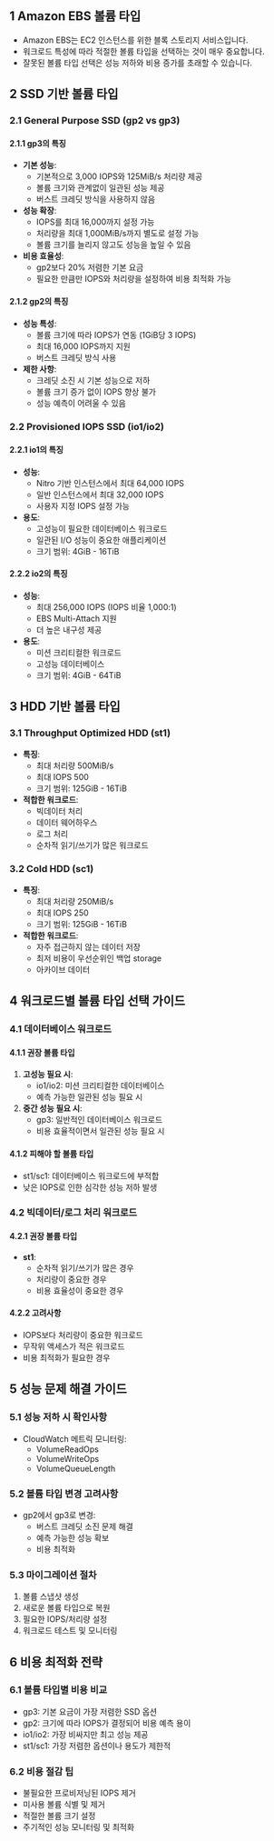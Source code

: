 ## 1 Amazon EBS 볼륨 타입

- Amazon EBS는 EC2 인스턴스를 위한 블록 스토리지 서비스입니다.
- 워크로드 특성에 따라 적절한 볼륨 타입을 선택하는 것이 매우 중요합니다.
- 잘못된 볼륨 타입 선택은 성능 저하와 비용 증가를 초래할 수 있습니다.



## 2 SSD 기반 볼륨 타입

### 2.1 General Purpose SSD (gp2 vs gp3)

#### 2.1.1 gp3의 특징

- **기본 성능**:
	- 기본적으로 3,000 IOPS와 125MiB/s 처리량 제공
	- 볼륨 크기와 관계없이 일관된 성능 제공
	- 버스트 크레딧 방식을 사용하지 않음
- **성능 확장**:
	- IOPS를 최대 16,000까지 설정 가능
	- 처리량을 최대 1,000MiB/s까지 별도로 설정 가능
	- 볼륨 크기를 늘리지 않고도 성능을 높일 수 있음
- **비용 효율성**:
	- gp2보다 20% 저렴한 기본 요금
	- 필요한 만큼만 IOPS와 처리량을 설정하여 비용 최적화 가능



#### 2.1.2 gp2의 특징

- **성능 특성**:
	- 볼륨 크기에 따라 IOPS가 연동 (1GiB당 3 IOPS)
	- 최대 16,000 IOPS까지 지원
	- 버스트 크레딧 방식 사용
- **제한 사항**:
	- 크레딧 소진 시 기본 성능으로 저하
	- 볼륨 크기 증가 없이 IOPS 향상 불가
	- 성능 예측이 어려울 수 있음



### 2.2 Provisioned IOPS SSD (io1/io2)

#### 2.2.1 io1의 특징

- **성능**:
	- Nitro 기반 인스턴스에서 최대 64,000 IOPS
	- 일반 인스턴스에서 최대 32,000 IOPS
	- 사용자 지정 IOPS 설정 가능
- **용도**:
	- 고성능이 필요한 데이터베이스 워크로드
	- 일관된 I/O 성능이 중요한 애플리케이션
	- 크기 범위: 4GiB - 16TiB



#### 2.2.2 io2의 특징

- **성능**:
	- 최대 256,000 IOPS (IOPS 비율 1,000:1)
	- EBS Multi-Attach 지원
	- 더 높은 내구성 제공
- **용도**:
	- 미션 크리티컬한 워크로드
	- 고성능 데이터베이스
	- 크기 범위: 4GiB - 64TiB



## 3 HDD 기반 볼륨 타입

### 3.1 Throughput Optimized HDD (st1)

- **특징**:
	- 최대 처리량 500MiB/s
	- 최대 IOPS 500
	- 크기 범위: 125GiB - 16TiB
- **적합한 워크로드**:
	- 빅데이터 처리
	- 데이터 웨어하우스
	- 로그 처리
	- 순차적 읽기/쓰기가 많은 워크로드



### 3.2 Cold HDD (sc1)

- **특징**:
	- 최대 처리량 250MiB/s
	- 최대 IOPS 250
	- 크기 범위: 125GiB - 16TiB
- **적합한 워크로드**:
	- 자주 접근하지 않는 데이터 저장
	- 최저 비용이 우선순위인 백업 storage
	- 아카이브 데이터



## 4 워크로드별 볼륨 타입 선택 가이드

### 4.1 데이터베이스 워크로드

#### 4.1.1 권장 볼륨 타입

1. **고성능 필요 시**:
	- io1/io2: 미션 크리티컬한 데이터베이스
	- 예측 가능한 일관된 성능 필요 시
1. **중간 성능 필요 시**:
	- gp3: 일반적인 데이터베이스 워크로드
	- 비용 효율적이면서 일관된 성능 필요 시



#### 4.1.2 피해야 할 볼륨 타입

- st1/sc1: 데이터베이스 워크로드에 부적합
- 낮은 IOPS로 인한 심각한 성능 저하 발생



### 4.2 빅데이터/로그 처리 워크로드

#### 4.2.1 권장 볼륨 타입

- **st1**:
	- 순차적 읽기/쓰기가 많은 경우
	- 처리량이 중요한 경우
	- 비용 효율성이 중요한 경우

#### 4.2.2 고려사항

- IOPS보다 처리량이 중요한 워크로드
- 무작위 액세스가 적은 워크로드
- 비용 최적화가 필요한 경우



## 5 성능 문제 해결 가이드

### 5.1 성능 저하 시 확인사항

- CloudWatch 메트릭 모니터링:
	- VolumeReadOps
	- VolumeWriteOps
	- VolumeQueueLength



### 5.2 볼륨 타입 변경 고려사항

- gp2에서 gp3로 변경:
	- 버스트 크레딧 소진 문제 해결
	- 예측 가능한 성능 확보
	- 비용 최적화



### 5.3 마이그레이션 절차

1. 볼륨 스냅샷 생성
2. 새로운 볼륨 타입으로 복원
3. 필요한 IOPS/처리량 설정
4. 워크로드 테스트 및 모니터링



## 6 비용 최적화 전략

### 6.1 볼륨 타입별 비용 비교

- gp3: 기본 요금이 가장 저렴한 SSD 옵션
- gp2: 크기에 따라 IOPS가 결정되어 비용 예측 용이
- io1/io2: 가장 비싸지만 최고 성능 제공
- st1/sc1: 가장 저렴한 옵션이나 용도가 제한적



### 6.2 비용 절감 팁

- 불필요한 프로비저닝된 IOPS 제거
- 미사용 볼륨 식별 및 제거
- 적절한 볼륨 크기 설정
- 주기적인 성능 모니터링 및 최적화